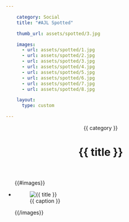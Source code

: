 ```yaml
---

    category: Social
    title: "#AJL Spotted"

    thumb_url: assets/spotted/3.jpg

    images:
      - url: assets/spotted/1.jpg
      - url: assets/spotted/2.jpg
      - url: assets/spotted/3.jpg
      - url: assets/spotted/4.jpg
      - url: assets/spotted/5.jpg
      - url: assets/spotted/6.jpg
      - url: assets/spotted/7.jpg
      - url: assets/spotted/8.jpg

    layout:
      type: custom

---
```


<div class="content">
  <header>
    <span class="category">{{ category }}</span>
    <h1 class="title">{{ title }}</h1>
  </header>

  <ul class="polaroids">
  {{#images}}
    <li class="polaroid-wrap">
      <figure class="polaroid">
        <img data-media-id="images:{{ index }}" src="{{ url }}" alt="{{ title }}">
        <figcaption>{{ caption }}</figcaption>
      </figure>
    </li>
  {{/images}}
  </ul>
</div>
